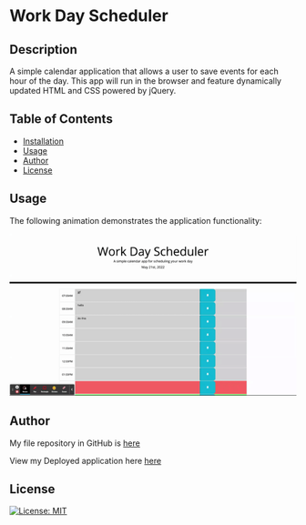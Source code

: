 # Work Day Scheduler

## Description

A simple calendar application that allows a user to save events for each hour of the day. This app will run in the browser and feature dynamically updated HTML and CSS powered by jQuery.

## Table of Contents
  * [Installation](#installation)
  * [Usage](#usage)
  * [Author](#author)
  * [License](#license)
## Usage

The following animation demonstrates the application functionality:

![usage](./Assets/screenshots/Work%20Day%20Scheduler.gif)

## Author

My file repository in GitHub is [here](https://github.com/KaterynaTekmenzhi/work-day-scheduler)

View my Deployed application here [here](https://katerynatekmenzhi.github.io/work-day-scheduler/)

## License

[![License: MIT](https://img.shields.io/badge/License-MIT-yellow.svg)](https://opensource.org/licenses/MIT)